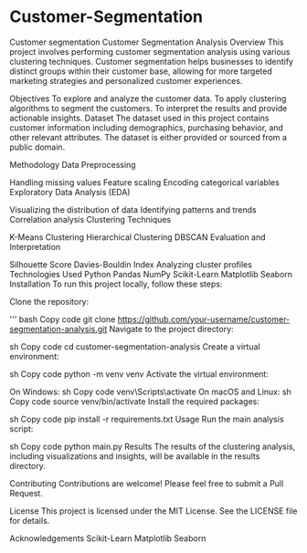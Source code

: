 # Customer-Segmentation
Customer segmentation
Customer Segmentation Analysis
Overview
This project involves performing customer segmentation analysis using various clustering techniques. Customer segmentation helps businesses to identify distinct groups within their customer base, allowing for more targeted marketing strategies and personalized customer experiences.

Objectives
To explore and analyze the customer data.
To apply clustering algorithms to segment the customers.
To interpret the results and provide actionable insights.
Dataset
The dataset used in this project contains customer information including demographics, purchasing behavior, and other relevant attributes. The dataset is either provided or sourced from a public domain.

Methodology
Data Preprocessing

Handling missing values
Feature scaling
Encoding categorical variables
Exploratory Data Analysis (EDA)

Visualizing the distribution of data
Identifying patterns and trends
Correlation analysis
Clustering Techniques

K-Means Clustering
Hierarchical Clustering
DBSCAN
Evaluation and Interpretation

Silhouette Score
Davies-Bouldin Index
Analyzing cluster profiles
Technologies Used
Python
Pandas
NumPy
Scikit-Learn
Matplotlib
Seaborn
Installation
To run this project locally, follow these steps:

Clone the repository:

''' bash
Copy code
git clone https://github.com/your-username/customer-segmentation-analysis.git
Navigate to the project directory:

sh
Copy code
cd customer-segmentation-analysis
Create a virtual environment:

sh
Copy code
python -m venv venv
Activate the virtual environment:

On Windows:
sh
Copy code
venv\Scripts\activate
On macOS and Linux:
sh
Copy code
source venv/bin/activate
Install the required packages:

sh
Copy code
pip install -r requirements.txt
Usage
Run the main analysis script:

sh
Copy code
python main.py
Results
The results of the clustering analysis, including visualizations and insights, will be available in the results directory.

Contributing
Contributions are welcome! Please feel free to submit a Pull Request.

License
This project is licensed under the MIT License. See the LICENSE file for details.

Acknowledgements
Scikit-Learn
Matplotlib
Seaborn
